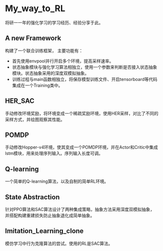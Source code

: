 # My_way_to_RL
将研一一年的强化学习的学习经历、经验分享于此。

## A new Framework
构建了一个联合训练框架， 主要功能有：
- 首先使用envpool并行开启多个环境，提高采样速率。
- 状态抽象模块与强化学习算法相独立，使用一个参数来判断是否接入状态抽象模块。状态抽象采用的深度双模拟抽象。
- 训练过程与main函数相独立，将保存模型训练文件、开启tensorboard等代码集成在一个Training类中。

## HER_SAC
手动修改环境奖励，将环境变成一个稀疏奖励环境，使用HER采样，对比了不同的采样方式，并绘图观察其性能。

## POMDP
手动修改Hopper-v4环境，使其变成一个POMDP环境，并在Actor和Critic中集成lstm模块，用来处理序列输入。序列输入长度可调。

## Q-learning
一个简单的Q-learning算法，以及自制的简单RL环境。

## State Abstraction
针对PPO算法和SAC算法设计了两种集成策略，抽象方法采用深度双模拟抽象，并搭配构建重建损失防止抽象退化成简单抽象。

## Imitation_Learning_clone
模仿学习中行为克隆算法的尝试。使用的RL是SAC算法。

